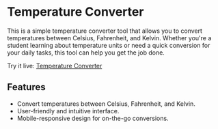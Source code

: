# Temperature Converter


This is a simple temperature converter tool that allows you to convert temperatures between Celsius, Fahrenheit, and Kelvin. Whether you're a student learning about temperature units or need a quick conversion for your daily tasks, this tool can help you get the job done.

Try it live: <a href="https://tempconv-debarshi.netlify.app/">Temperature Converter</a>
## Features
<ul>
  <li>
    Convert temperatures between Celsius, Fahrenheit, and Kelvin.
  </li>
  <li>
    User-friendly and intuitive interface.
  </li>
  <li>
    Mobile-responsive design for on-the-go conversions.
  </li>
</ul>

